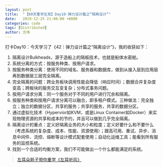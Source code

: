 ```yaml
---
layout: post
title:  "【60天重学左耳】Day10-弹力设计篇之“隔离设计”"
date:   2019-12-25 21:00:00 +0800
categories: code
tags: [Distributed]
author: 方伟
---
```


打卡Day10：今天学习了《42｜弹力设计篇之“隔离设计”》，我的收获如下：

1. 隔离设计Bulkheads，源于造船上的隔板技术，也就是船体水密舱。
2. 系统分离的方式：按服务种类、按用户请求。
3. 按服务种类分离：使用不同的域名、服务器和数据库，做到从接入层到应用层再到数据层三层完全隔离。
4. 完全隔离的问题：跨业务板块调用性能会降低（响应时间）；数据合并复杂度变高；跨板块的服务交互变复杂；分布式事务问题。
5. 按用户请求分离：同一个服务对于不同的用户进行冗余和隔离。
6. 按服务种类和按用户请求分离可以融合，即多租户模式。三种做法：完全独立；独立的数据分区，共享的服务；共享的服务，共享的数据分区。
7. 通过虚拟化技术（Hypervior如KVM，或是Linux Container如Docker）来实现物理资源的共享和成本的节约，并且可以做到几乎完全隔离。
8. 隔离设计的重点：定义好隔离业务的大小和粒度；定义好要什么和不要什么（考虑系统的复杂度、成本、性能、资源使用）；跟高可用、重试、异步、消息中间件、流控、熔断等设计模式配套使用；自动化运维工具；能看到所有服务的监控系统。
9. 找到一个合适的均衡方案，我们不可能做出一个什么都能满足的系统。

> [左耳朵耗子带你重学《左耳听风》](https://time.geekbang.org/column/article/177414?utm_term=zeusL3AA0&utm_source=wechat&utm_medium=chongxuedaka)


